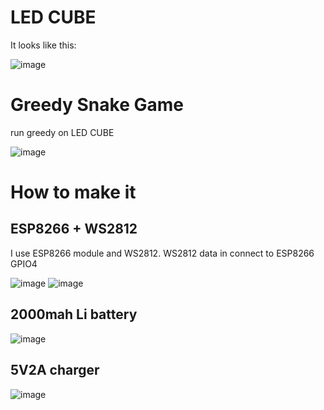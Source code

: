 # LED CUBE

It looks like this:

![image](https://github.com/MrYangzhi/LED_CUBE/blob/master/image/image1.jpg)

# Greedy Snake Game

run greedy on LED CUBE


![image](https://github.com/MrYangzhi/LED_CUBE/blob/master/image/snake1.jpg)



# How to make it

## ESP8266 + WS2812
I use ESP8266 module and WS2812.
WS2812 data in connect to ESP8266 GPIO4

![image](https://github.com/MrYangzhi/LED_CUBE/blob/master/image/esp8266.png)
![image](https://github.com/MrYangzhi/LED_CUBE/blob/master/image/ws2812.png)

## 2000mah Li battery

![image](https://github.com/MrYangzhi/LED_CUBE/blob/master/image/battery.jpg)

## 5V2A charger
![image](https://github.com/MrYangzhi/LED_CUBE/blob/master/image/charger.jpg)




